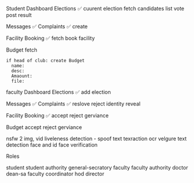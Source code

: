 Student
  Dashboard 
  Elections ✅
    cuurent election fetch
      candidates list
      vote post
      result

  Messages ✅
  Complaints ✅
    create
    
  Facility Booking ✅
    fetch
    book facility
    
  Budget
    fetch

    if head of club: create Budget
      name: 
      desc:
      Amaount:
      file:



faculty
  Dashboard 
  Elections ✅
    add election

  Messages ✅
  Complaints ✅
    reslove
    reject
    identity reveal
    
  Facility Booking ✅
    accept
    reject
    gerviance

  Budget
    accept
    reject
    gerviance


nsfw 2 img, vid
liveleness detection - spoof
text texraction ocr
velgure text detection
face and id face verification


Roles

  student
  student authority
    general-secratory
  faculty
  faculty authority
    doctor
    dean-sa
    faculty coordinator
    hod
    director
